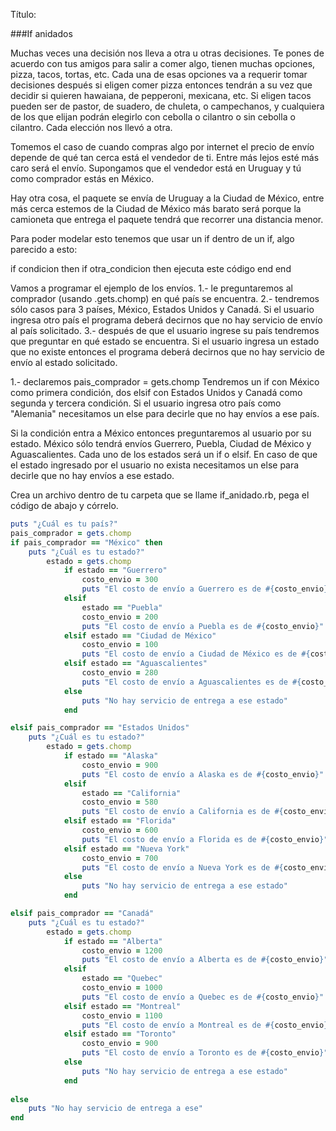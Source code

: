 Título:

###If anidados

Muchas veces una decisión nos lleva a otra u otras decisiones. Te pones de acuerdo con tus amigos para salir a comer algo, tienen muchas opciones, pizza, tacos, tortas, etc. Cada una de esas opciones va a requerir tomar decisiones después si eligen comer pizza entonces tendrán a su vez que decidir si quieren hawaiana, de pepperoni, mexicana, etc. Si eligen tacos pueden ser de pastor, de suadero, de chuleta, o campechanos, y cualquiera de los que elijan podrán elegirlo con cebolla o cilantro o sin cebolla o cilantro. Cada elección nos llevó a otra.

Tomemos el caso de cuando compras algo por internet el precio de envío depende de qué tan cerca está el vendedor de ti. Entre más lejos esté más caro será el envío. Supongamos que el vendedor está en Uruguay y tú como comprador estás en México.

Hay otra cosa, el paquete se envía de Uruguay a la Ciudad de México, entre más cerca estemos de la Ciudad de México más barato será porque la camioneta que entrega el paquete tendrá que recorrer una distancia menor.

Para poder modelar esto tenemos que usar un if dentro de un if, algo parecido a esto:

if condicion then
    if otra_condicion then
        ejecuta este código
    end
end

Vamos a programar el ejemplo de los envíos. 
1.- le preguntaremos al comprador (usando .gets.chomp) en qué país se encuentra. 
2.- tendremos sólo casos para 3 países, México, Estados Unidos y Canadá.
Si el usuario ingresa otro país el programa deberá decirnos que no hay servicio de envío al país solicitado.
3.- después de que el usuario ingrese su país tendremos que preguntar en qué estado se encuentra. Si el usuario ingresa un estado que no existe entonces el programa deberá decirnos que no hay servicio de envío al estado solicitado.

1.- declaremos pais_comprador = gets.chomp
Tendremos un if con México como primera condición, dos elsif con Estados Unidos y Canadá como segunda y tercera condición. Si el usuario ingresa otro país como "Alemania" necesitamos un else para decirle que no hay envíos a ese país.

Si la condición entra a México entonces preguntaremos al usuario por su estado.
México sólo tendrá envíos Guerrero, Puebla, Ciudad de México y Aguascalientes. Cada uno de los estados será un if o elsif. En caso de que el estado ingresado por el usuario no exista necesitamos un else para decirle que no hay envíos a ese estado. 

Crea un archivo dentro de tu carpeta que se llame if_anidado.rb, pega el código de abajo y córrelo.

```ruby
puts "¿Cuál es tu país?"
pais_comprador = gets.chomp
if pais_comprador == "México" then
    puts "¿Cuál es tu estado?"
        estado = gets.chomp
            if estado == "Guerrero"
                costo_envio = 300
                puts "El costo de envío a Guerrero es de #{costo_envio}"
            elsif 
                estado == "Puebla"
                costo_envio = 200
                puts "El costo de envío a Puebla es de #{costo_envio}"
            elsif estado == "Ciudad de México"
                costo_envio = 100
                puts "El costo de envío a Ciudad de México es de #{costo_envio}"
            elsif estado == "Aguascalientes"
                costo_envio = 280
                puts "El costo de envío a Aguascalientes es de #{costo_envio}"
            else
                puts "No hay servicio de entrega a ese estado"
            end

elsif pais_comprador == "Estados Unidos"
    puts "¿Cuál es tu estado?"
        estado = gets.chomp
            if estado == "Alaska"
                costo_envio = 900
                puts "El costo de envío a Alaska es de #{costo_envio}"
            elsif 
                estado == "California"
                costo_envio = 580
                puts "El costo de envío a California es de #{costo_envio}"
            elsif estado == "Florida"
                costo_envio = 600
                puts "El costo de envío a Florida es de #{costo_envio}"
            elsif estado == "Nueva York"
                costo_envio = 700
                puts "El costo de envío a Nueva York es de #{costo_envio}"
            else
                puts "No hay servicio de entrega a ese estado"
            end

elsif pais_comprador == "Canadá"
    puts "¿Cuál es tu estado?"
        estado = gets.chomp
            if estado == "Alberta"
                costo_envio = 1200
                puts "El costo de envío a Alberta es de #{costo_envio}"
            elsif 
                estado == "Quebec"
                costo_envio = 1000
                puts "El costo de envío a Quebec es de #{costo_envio}"
            elsif estado == "Montreal"
                costo_envio = 1100
                puts "El costo de envío a Montreal es de #{costo_envio}"
            elsif estado == "Toronto"
                costo_envio = 900
                puts "El costo de envío a Toronto es de #{costo_envio}"
            else
                puts "No hay servicio de entrega a ese estado"
            end
    
else
    puts "No hay servicio de entrega a ese"
end
```
